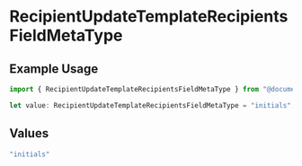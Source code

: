 # RecipientUpdateTemplateRecipientsFieldMetaType

## Example Usage

```typescript
import { RecipientUpdateTemplateRecipientsFieldMetaType } from "@documenso/sdk-typescript/models/operations";

let value: RecipientUpdateTemplateRecipientsFieldMetaType = "initials";
```

## Values

```typescript
"initials"
```